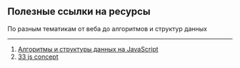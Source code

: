 ## Полезные ссылки на ресурсы

По разным тематикам от веба до алгоритмов и структур данных

---

1. [Алгоритмы и структуры данных на JavaScript](https://github.com/trekhleb/javascript-algorithms/blob/master/README.ru-RU.md)
2. [33 js concept](https://github.com/gumennii/33-js-concepts/blob/master/README.md)
